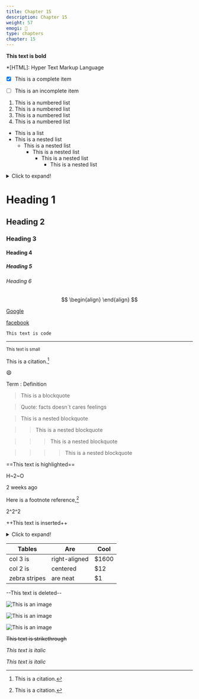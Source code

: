 ```yaml
---
title: Chapter 15
description: Chapter 15
weight: 57
emogi: 🤡
type: chapters
chapter: 15
---
```



**This text is bold**


*[HTML]: Hyper Text Markup Language


- [x] This is a complete item
- [ ] This is an incomplete item


1. This is a numbered list
2. This is a numbered list
3. This is a numbered list
4. This is a numbered list
- This is a list
- This is a nested list
	- This is a nested list
		- This is a nested list
			- This is a nested list
				- This is a nested list


<details>
<summary>Click to expand!</summary>
</details>


# Heading 1 
## Heading 2 
### Heading 3 
#### Heading 4 
##### Heading 5 
###### Heading 6 


$$
\begin{align}
\end{align}
$$


[Google](https://www.google.com)

[facebook](https://www.facebook.com "This is a title")


`This text is code`


---


<sub>This text is small</sub>


This is a citation.[^1]
[^1]: This is a citation.


:smile:


Term
: Definition


> This is a blockquote

> Quote: facts doesn`t cares feelings 

> This is a nested blockquote

>> This is a nested blockquote

>>> This is a nested blockquote

>>>> This is a nested blockquote


==This text is highlighted==


H~2~O


<time datetime="2013-04-06T12:32+00:00">2 weeks ago</time>


Here is a footnote reference,[^1]
[^1]: And here is the footnote.


2^2^2


++This text is inserted++


<details>
<summary>Click to expand!</summary>
</details>


| Tables | Are | Cool |
| --- | --- | --- |
| col 3 is | right-aligned | $1600 |
| col 2 is | centered | $12 |
| zebra stripes | are neat | $1 |


--This text is deleted--


![This is an image](https://www.google.com/images/branding/googlelogo/1x/googlelogo_color_272x92dp.png)

![This is an image](https://images.pexels.com/photos/14980905/pexels-photo-14980905.jpeg "This is a title")

![This is an image](https://images.pexels.com/photos/1612351/pexels-photo-1612351.jpeg)


~~This text is strikethrough~~


*This text is italic*

_This text is italic_
